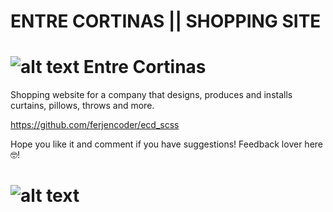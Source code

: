 # ENTRE CORTINAS || SHOPPING SITE

# ![alt text](https://i.ibb.co/CJXgTwN/ecd-ico-32x32.png "Logo de Entre Cortinas") Entre Cortinas

Shopping website for a company that designs, produces and installs curtains, pillows, throws and more.

https://github.com/ferjencoder/ecd_scss

Hope you like it and comment if you have suggestions! Feedback lover here 🤓!

# ![alt text](https://i.ibb.co/jJpmnX1/ecd-web.jpg "Image of Entre Cortina's site")
